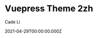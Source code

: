 ---
title: Vuepress Theme 2zh
github: https://github.com/cadecode/vuepress-theme-2zh
demo: https://blog.cadecode.top/
license: MIT
author: Cade Li
author_link: ''
author_twitter: ''
date: 2021-04-29T00:00:00.000Z
ssg:
  - Vuepress
cms: null
css: null
category:
  - Blog
description: VuePress blog theme plugin.
draft: false
publish_date: '2020-07-25T13:57:12Z'
update_date: '2022-03-13T04:12:56Z'
github_star: 129
github_fork: 10
---